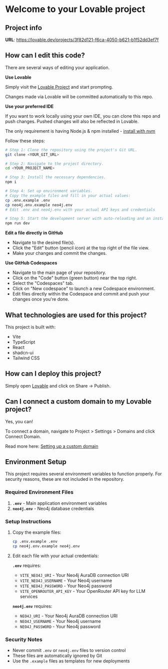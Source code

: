 # Welcome to your Lovable project

## Project info

**URL**: https://lovable.dev/projects/3f82d121-f6ca-4050-b621-b1f52dd3ef7f

## How can I edit this code?

There are several ways of editing your application.

**Use Lovable**

Simply visit the [Lovable Project](https://lovable.dev/projects/3f82d121-f6ca-4050-b621-b1f52dd3ef7f) and start prompting.

Changes made via Lovable will be committed automatically to this repo.

**Use your preferred IDE**

If you want to work locally using your own IDE, you can clone this repo and push changes. Pushed changes will also be reflected in Lovable.

The only requirement is having Node.js & npm installed - [install with nvm](https://github.com/nvm-sh/nvm#installing-and-updating)

Follow these steps:

```sh
# Step 1: Clone the repository using the project's Git URL.
git clone <YOUR_GIT_URL>

# Step 2: Navigate to the project directory.
cd <YOUR_PROJECT_NAME>

# Step 3: Install the necessary dependencies.
npm i

# Step 4: Set up environment variables.
# Copy the example files and fill in your actual values:
cp .env.example .env
cp neo4j.env.example neo4j.env
# Edit .env and neo4j.env with your actual API keys and credentials

# Step 5: Start the development server with auto-reloading and an instant preview.
npm run dev
```

**Edit a file directly in GitHub**

- Navigate to the desired file(s).
- Click the "Edit" button (pencil icon) at the top right of the file view.
- Make your changes and commit the changes.

**Use GitHub Codespaces**

- Navigate to the main page of your repository.
- Click on the "Code" button (green button) near the top right.
- Select the "Codespaces" tab.
- Click on "New codespace" to launch a new Codespace environment.
- Edit files directly within the Codespace and commit and push your changes once you're done.

## What technologies are used for this project?

This project is built with:

- Vite
- TypeScript
- React
- shadcn-ui
- Tailwind CSS

## How can I deploy this project?

Simply open [Lovable](https://lovable.dev/projects/3f82d121-f6ca-4050-b621-b1f52dd3ef7f) and click on Share -> Publish.

## Can I connect a custom domain to my Lovable project?

Yes, you can!

To connect a domain, navigate to Project > Settings > Domains and click Connect Domain.

Read more here: [Setting up a custom domain](https://docs.lovable.dev/tips-tricks/custom-domain#step-by-step-guide)

## Environment Setup

This project requires several environment variables to function properly. For security reasons, these are not included in the repository.

### Required Environment Files

1. **`.env`** - Main application environment variables
2. **`neo4j.env`** - Neo4j database credentials

### Setup Instructions

1. Copy the example files:
   ```sh
   cp .env.example .env
   cp neo4j.env.example neo4j.env
   ```

2. Edit each file with your actual credentials:

   **`.env`** requires:
   - `VITE_NEO4J_URI` - Your Neo4j AuraDB connection URI
   - `VITE_NEO4J_USERNAME` - Your Neo4j username
   - `VITE_NEO4J_PASSWORD` - Your Neo4j password
   - `VITE_OPENROUTER_API_KEY` - Your OpenRouter API key for LLM services

   **`neo4j.env`** requires:
   - `NEO4J_URI` - Your Neo4j AuraDB connection URI
   - `NEO4J_USERNAME` - Your Neo4j username
   - `NEO4J_PASSWORD` - Your Neo4j password

### Security Notes

- Never commit `.env` or `neo4j.env` files to version control
- These files are automatically ignored by Git
- Use the `.example` files as templates for new deployments
